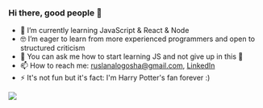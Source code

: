 ### Hi there, good people 👋


- 🌱  I’m currently learning JavaScript & React & Node
- 🤓  I’m eager to learn from more experienced programmers and open to structured criticism 
- 💬  You can ask me how to start learning JS and not give up in this 🤗 
- 📫  How to reach me: ruslanalogosha@gmail.com, [LinkedIn](https://www.linkedin.com/in/ruslana-logosha-674b9241/)
- ⚡   It's not fun but it's fact: I'm Harry Potter's fan forever :)

<img src="https://github-readme-stats.vercel.app/api?username=CommanderCoolDev&show_icons=true&theme=cobalt">
